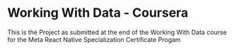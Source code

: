 # Working With Data - Coursera

This is the Project as submitted at the end of the Working With Data course for the Meta React Native Specialization Certificate Progam 
